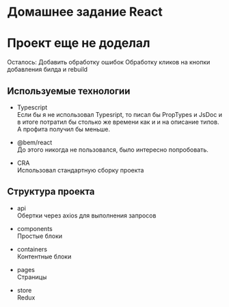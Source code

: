 # Домашнее задание React
# Проект еще не доделал
Осталось: 
Добавить обработку ошибок
Обработку кликов на кнопки добавления билда и rebuild

## Используемые технологии 

- Typescript <br>
Если бы я не использовал Typesript, то писал бы PropTypes и JsDoc и в итоге потратил бы столько же времени как и и на описание типов. А профита получил бы меньше.

- @bem/react <br>
До этого никогда не пользовался, было интересно попробовать.

- CRA <br>
Использовал стандартную сборку проекта

## Структура проекта
 
- api <br>
Обертки через axios для выполнения запросов

- components <br>
Простые блоки

- containers <br>
Контентные блоки

- pages <br>
Страницы

- store <br>
Redux